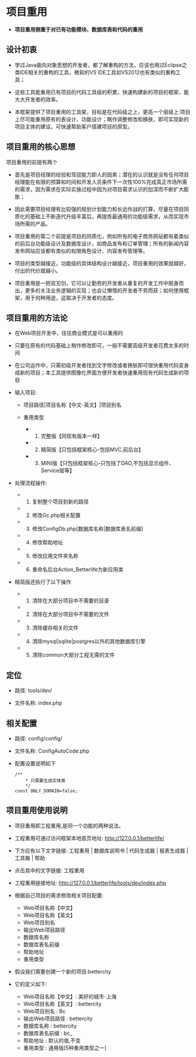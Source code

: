 # 项目重用

* **项目重用侧重于对已有功能模块、数据库表和代码的重用**

## 设计初衷

- 学过Java面向对象思想的开发者，都了解重构的方法，应该也用过Eclipse之类IDE相关的重构的工具，微软的VS IDE工具如VS2012也有类似的重构工具；
- 这些工具能重用已有项目的代码工具级的积累，快速构建新的项目的框架，能大大开发者的效率。

- 本框架提供了项目重用的工具架，目标是在代码级之上，更高一个层级上:项目上尽可能重用原有的表设计、功能设计；略作调整修改和换肤，即可实现新的项目主体的建设，可快速帮助客户搭建项目的原型。

## 项目重用的核心思想

项目重用的前提有两个

- 首先是项目经理的经验和驾驭能力即人的因素；潜在的认识就是没有任何项目经理能在有限的预算和时间和开发人员条件下一次性100%完成真正市场所需的需求，因为需求在实际实施过程中因为对项目需求认识的加深而不断扩大膨胀；
- 因此需要项目经理有比较强的规划计划能力和长远作战的打算，尽量在项目同质化的基础上不断迭代升级丰富后，再提炼最通用的功能级需求，从而实现市场所需的产品。

- 项目重用的第二个前提是项目的同质化，例如所有的电子商务网站都有着类似的前后台功能级设计及数据库设计，如商品发布和订单管理；所有的新闻内容发布网站应该都有类似的权限角色设计、内容发布管理等。
- 项目的类型越接近，功能级的具体结构设计越接近，项目重用的效果就越好，付出的代价就越小。

- 项目重用是一把双刃剑，它可以让勤劳的开发者从重复的开发工作中脱身而出，更多的关注业务逻辑的实现；也会让懒惰的开发者不劳而获；如何使用框架，用于何种用途，这取决于开发者的态度。

## 项目重用的方法论

- 在Web项目开发中，往往商业模式是可以重用的

- 只要在原有的代码基础上稍作修改即可，一般不需要高级开发者花费太多的时间

- 在公司运作中，只需初级开发者找到文字修改或者换肤即可很快重用代码变身成新的项目；本工具提供图像化界面方便开发者快速重用现有代码生成新的项目

- 输入项目:

  - 项目路径|项目名称【中文-英文】|项目别名

  - 重用类型

    - 1. 完整版【同现有版本一样】
    - 2. 精简版【只包括框架核心-包括MVC,前后台】
    - 3. MINI版【只包括框架核心-只包括了DAO,不包括显示组件、Service层等】

- 处理流程操作:

  - 1. 复制整个项目到新的路径
  - 2. 修改Gc.php相关配置
  - 3. 修改ConfigDb.php[数据库名称|数据库表名前缀]
  - 4. 修改帮助地址
  - 5. 修改应用文件夹名称
  - 6. 重命名后台Action_Betterlife为新应用类

- 精简版还执行了以下操作

  - 1. 清除在大部分项目中不需要的目录
  - 2. 清除在大部分项目中不需要的文件
  - 3. 清除缓存相关的文件
  - 4. 清除mysql|sqlite|postgres以外的其他数据库引擎
  - 5. 清除common大部分工程无需的文件

## 定位

- 路径: tools/dev/

* 文件名称: index.php

## 相关配置

- 路径: config/config/

* 文件名称: ConfigAutoCode.php

* 配置设置说明如下

    ```
    /**
        * 只需要生成实体类
        */
    const ONLY_DOMAIN=false;

    ```

## 项目重用使用说明

- 项目重用即工程重用,是同一个功能的两种说法。

- 工程重用可通过访问框架本地首页地址: http://127.0.0.1/betterlife/

- 下方应有以下文字链接: 工程重用 | 数据库说明书 | 代码生成器 | 报表生成器 | 工具箱 | 帮助

- 点击其中的文字链接: 工程重用

- 工程重用链接地址: http://127.0.0.1/betterlife/tools/dev/index.php

- 根据自己项目的需求修改相关项目配置:

  * Web项目名称【中文】
  * Web项目名称【英文】
  * Web项目别名
  * 输出Web项目路径
  * 数据库名称
  * 数据库表名前缀
  * 帮助地址
  * 重用类型

- 假设我们需要创建一个新的项目:bettercity

- 它的定义如下:

  * Web项目名称【中文】: 美好的城市-上海
  * Web项目名称【英文】: bettercity
  * Web项目别名       : Bc
  * 输出Web项目路径    : bettercity
  * 数据库名称         : bettercity
  * 数据库表名前缀      : bc_
  * 帮助地址           : 默认的值,不变
  * 重用类型           : 通用版[5种重用类型之一]
